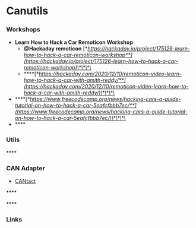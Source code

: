 # Canutils

### Workshops

* **Learn How to Hack a Car Remoticon Workshop**
  * **@Hackaday remoticon** [**https://hackaday.io/project/175126-learn-how-to-hack-a-car-remoticon-workshop**](https://hackaday.io/project/175126-learn-how-to-hack-a-car-remoticon-workshop)\*\*\*\*
  * \*\*\*\*[**https://hackaday.com/2020/12/10/remoticon-video-learn-how-to-hack-a-car-with-amith-reddy/**](https://hackaday.com/2020/12/10/remoticon-video-learn-how-to-hack-a-car-with-amith-reddy/)\*\*\*\*
* \*\*\*\*[**https://www.freecodecamp.org/news/hacking-cars-a-guide-tutorial-on-how-to-hack-a-car-5eafcfbbb7ec/**](https://www.freecodecamp.org/news/hacking-cars-a-guide-tutorial-on-how-to-hack-a-car-5eafcfbbb7ec/)\*\*\*\*
* \*\*\*\*

### **Utils**

\*\*\*\*

### **CAN Adapter**

* [CANtact](cantact.md)

\*\*\*\*

\*\*\*\*

### Links



